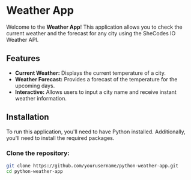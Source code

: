 # Weather App

Welcome to the **Weather App**! This application allows you to check the current weather and the forecast for any city using the SheCodes IO Weather API.

## Features

- **Current Weather:** Displays the current temperature of a city.
- **Weather Forecast:** Provides a forecast of the temperature for the upcoming days.
- **Interactive:** Allows users to input a city name and receive instant weather information.

## Installation

To run this application, you'll need to have Python installed. Additionally, you'll need to install the required packages.

### Clone the repository:

```bash
git clone https://github.com/yourusername/python-weather-app.git
cd python-weather-app
